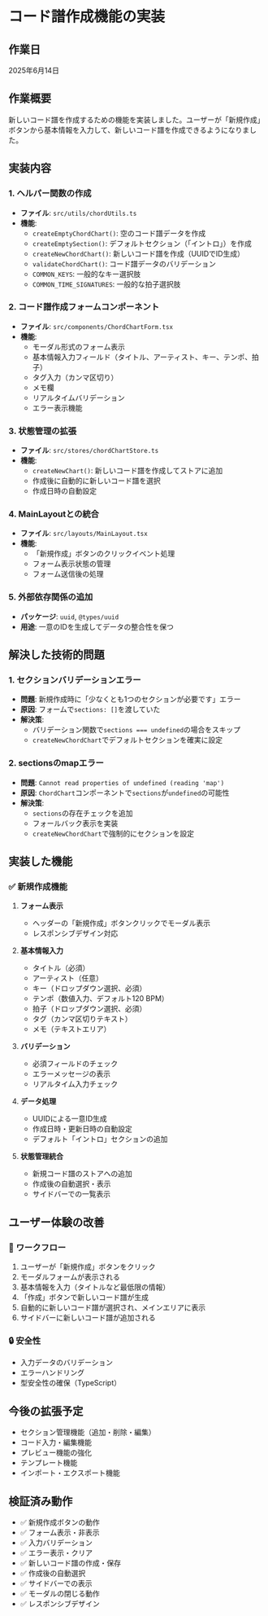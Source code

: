 # コード譜作成機能の実装

## 作業日
2025年6月14日

## 作業概要
新しいコード譜を作成するための機能を実装しました。ユーザーが「新規作成」ボタンから基本情報を入力して、新しいコード譜を作成できるようになりました。

## 実装内容

### 1. ヘルパー関数の作成
- **ファイル**: `src/utils/chordUtils.ts`
- **機能**:
  - `createEmptyChordChart()`: 空のコード譜データを作成
  - `createEmptySection()`: デフォルトセクション（「イントロ」）を作成
  - `createNewChordChart()`: 新しいコード譜を作成（UUIDでID生成）
  - `validateChordChart()`: コード譜データのバリデーション
  - `COMMON_KEYS`: 一般的なキー選択肢
  - `COMMON_TIME_SIGNATURES`: 一般的な拍子選択肢

### 2. コード譜作成フォームコンポーネント
- **ファイル**: `src/components/ChordChartForm.tsx`
- **機能**:
  - モーダル形式のフォーム表示
  - 基本情報入力フィールド（タイトル、アーティスト、キー、テンポ、拍子）
  - タグ入力（カンマ区切り）
  - メモ欄
  - リアルタイムバリデーション
  - エラー表示機能

### 3. 状態管理の拡張
- **ファイル**: `src/stores/chordChartStore.ts`
- **機能**:
  - `createNewChart()`: 新しいコード譜を作成してストアに追加
  - 作成後に自動的に新しいコード譜を選択
  - 作成日時の自動設定

### 4. MainLayoutとの統合
- **ファイル**: `src/layouts/MainLayout.tsx`
- **機能**:
  - 「新規作成」ボタンのクリックイベント処理
  - フォーム表示状態の管理
  - フォーム送信後の処理

### 5. 外部依存関係の追加
- **パッケージ**: `uuid`, `@types/uuid`
- **用途**: 一意のIDを生成してデータの整合性を保つ

## 解決した技術的問題

### 1. セクションバリデーションエラー
- **問題**: 新規作成時に「少なくとも1つのセクションが必要です」エラー
- **原因**: フォームで`sections: []`を渡していた
- **解決策**: 
  - バリデーション関数で`sections === undefined`の場合をスキップ
  - `createNewChordChart`でデフォルトセクションを確実に設定

### 2. sectionsのmapエラー
- **問題**: `Cannot read properties of undefined (reading 'map')`
- **原因**: `ChordChart`コンポーネントで`sections`が`undefined`の可能性
- **解決策**:
  - `sections`の存在チェックを追加
  - フォールバック表示を実装
  - `createNewChordChart`で強制的にセクションを設定

## 実装した機能

### ✅ 新規作成機能
1. **フォーム表示**
   - ヘッダーの「新規作成」ボタンクリックでモーダル表示
   - レスポンシブデザイン対応

2. **基本情報入力**
   - タイトル（必須）
   - アーティスト（任意）
   - キー（ドロップダウン選択、必須）
   - テンポ（数値入力、デフォルト120 BPM）
   - 拍子（ドロップダウン選択、必須）
   - タグ（カンマ区切りテキスト）
   - メモ（テキストエリア）

3. **バリデーション**
   - 必須フィールドのチェック
   - エラーメッセージの表示
   - リアルタイム入力チェック

4. **データ処理**
   - UUIDによる一意ID生成
   - 作成日時・更新日時の自動設定
   - デフォルト「イントロ」セクションの追加

5. **状態管理統合**
   - 新規コード譜のストアへの追加
   - 作成後の自動選択・表示
   - サイドバーでの一覧表示

## ユーザー体験の改善

### 🎯 **ワークフロー**
1. ユーザーが「新規作成」ボタンをクリック
2. モーダルフォームが表示される
3. 基本情報を入力（タイトルなど最低限の情報）
4. 「作成」ボタンで新しいコード譜が生成
5. 自動的に新しいコード譜が選択され、メインエリアに表示
6. サイドバーに新しいコード譜が追加される

### 🔒 **安全性**
- 入力データのバリデーション
- エラーハンドリング
- 型安全性の確保（TypeScript）

## 今後の拡張予定
- セクション管理機能（追加・削除・編集）
- コード入力・編集機能
- プレビュー機能の強化
- テンプレート機能
- インポート・エクスポート機能

## 検証済み動作
- ✅ 新規作成ボタンの動作
- ✅ フォーム表示・非表示
- ✅ 入力バリデーション
- ✅ エラー表示・クリア
- ✅ 新しいコード譜の作成・保存
- ✅ 作成後の自動選択
- ✅ サイドバーでの表示
- ✅ モーダルの閉じる動作
- ✅ レスポンシブデザイン